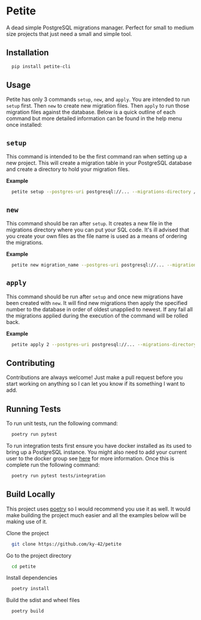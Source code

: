 # Petite

A dead simple PostgreSQL migrations manager. Perfect for small to medium size projects that just need a small and simple tool.

## Installation

```bash
  pip install petite-cli
```
    
## Usage

Petite has only 3 commands `setup`, `new`, and `apply`. You are intended to run `setup` first. Then `new` to create new migration files. Then `apply` to run those migration files against the database. Below is a quick outline of each command but more detailed information can be found in the help menu once installed:

## `setup`

This command is intended to be the first command ran when setting up a new project. This will create a migration table in your PostgreSQL database and create a directory to hold your migration files.

__Example__

```bash
  petite setup --postgres-uri postgresql://... --migrations-directory /.../migrations
```

## `new`

This command should be ran after `setup`. It creates a new file in the migrations directory where you can put your SQL code. It's ill advised that you create your own files as the file name is used as a means of ordering the migrations.

__Example__

```bash
  petite new migration_name --postgres-uri postgresql://... --migrations-directory /.../migrations
```

## `apply`

This command should be run after `setup` and once new migrations have been created with `new`. It will find new migrations then apply the specified number to the database in order of oldest unapplied to newest. If any fail all the migrations applied during the execution of the command will be rolled back.

__Example__

```bash
  petite apply 2 --postgres-uri postgresql://... --migrations-directory /.../migrations
```

## Contributing

Contributions are always welcome! Just make a pull request before you start working on anything so I can let you know if its something I want to add.

## Running Tests

To run unit tests, run the following command:

```bash
  poetry run pytest
```

To run integration tests first ensure you have docker installed as its used to bring up a PostgreSQL instance. You might also need to add your current user to the docker group see [here](https://docs.docker.com/engine/install/linux-postinstall/#manage-docker-as-a-non-root-user) for more information. Once this is complete run the following command:

```bash
  poetry run pytest tests/integration
```

## Build Locally

This project uses [poetry](https://python-poetry.org/) so I would recommend you use it as well. It would make building the project much easier and all the examples below will be making use of it.

Clone the project

```bash
  git clone https://github.com/ky-42/petite
```

Go to the project directory

```bash
  cd petite
```

Install dependencies

```bash
  poetry install
```

Build the sdist and wheel files

```bash
  poetry build
```
